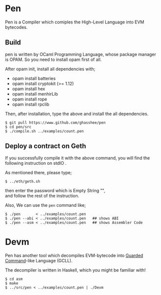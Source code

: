 # Pen 

Pen is a Compiler which comiples the High-Level Language into EVM bytecodes. 


## Build 

pen is written by OCaml Programming Language, 
whose package manager is OPAM. 
So you need to install opam first of all.  

After opam init, install all dependencies with; 

* opam install batteries
* opam install cryptokit (>= 1.12)
* opam install hex
* opam install menhirLib
* opam install rope
* opam install rpclib

Then, after installation, type the above and install the all dependencies.

```
$ git pull https://www.github.com/ghasshee/pen
$ cd pen/src
$ ./compile.sh ../examples/count.pen
```

## Deploy a contract on Geth

If you successfully compile it with the above command, 
    you will find the following instruction on stdIO . 

As mentioned there, please type; 

```
$ ../eth/geth.sh 
```

then enter the password which is Empty String "",  
and follow the rest of the instruction. 


Also, 
We can use the `pen` command like; 

```
$ ./pen       < ../examples/count.pen
$ ./pen --abi < ../examples/count.pen   ## shows ABI
$ ./pen --asm < ../examples/count.pen   ## shows Assembler Code  

```






# Devm

Pen has another tool which decompiles EVM-bytecode into [Guarded Command](https://en.wikipedia.org/wiki/Guarded_Command_Language)-like Language (GCLL). 

The decompiler is written in Haskell, which you might be familiar with! 

```
$ cd asm
$ make
$ ../src/pen < ../examples/count.pen | ./Devm
``` 

